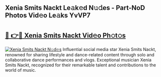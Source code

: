 ## Xenia Smits Nackt Le𝚊k𝚎d N𝚞𝚍es - Part-NoD Photos Vid𝚎o Le𝚊ks YvVP7

# <h2><a href="http://fb0ujr.evod.top/?m=Xenia+Smits+Nackt">🔗 👉🔴 Xenia Smits Nackt Vid𝚎o Ph𝚘t𝚘s</a></h2>

[![Xenia Smits Nackt N𝚞d𝚎s](https://i.imgur.com/8V9OHl7.gif)](http://fb0ujr.evod.top/?m=Xenia+Smits+Nackt)
Influential social media star Xenia Smits Nackt, renowned for sharing lifestyle and dance-related content through solo and collaborative dance performances and vlogs. Exceptional musician Xenia Smits Nackt, recognized for their remarkable talent and contributions to the world of music. 
